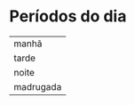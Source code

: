 # Períodos do dia

|           |
| --        |
| manhã     |
| tarde     |
| noite     |
| madrugada |
